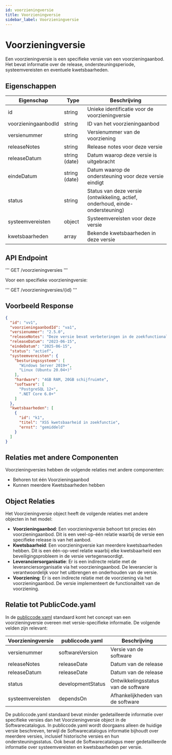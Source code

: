 ```yaml
---
id: voorzieningversie
title: Voorzieningversie
sidebar_label: Voorzieningversie
---
```


# Voorzieningversie

Een voorzieningversie is een specifieke versie van een voorzieningaanbod. Het bevat informatie over de release, ondersteuningsperiode, systeemvereisten en eventuele kwetsbaarheden.

## Eigenschappen

| Eigenschap | Type | Beschrijving |
|------------|------|-------------|
| id | string | Unieke identificatie voor de voorzieningversie |
| voorzieningaanbodId | string | ID van het voorzieningaanbod |
| versienummer | string | Versienummer van de voorziening |
| releaseNotes | string | Release notes voor deze versie |
| releaseDatum | string (date) | Datum waarop deze versie is uitgebracht |
| eindeDatum | string (date) | Datum waarop de ondersteuning voor deze versie eindigt |
| status | string | Status van deze versie (ontwikkeling, actief, onderhoud, einde-ondersteuning) |
| systeemvereisten | object | Systeemvereisten voor deze versie |
| kwetsbaarheden | array | Bekende kwetsbaarheden in deze versie |

## API Endpoint

'''
GET /voorzieningversies
'''

Voor een specifieke voorzieningversie:

'''
GET /voorzieningversies/{id}
'''

## Voorbeeld Response

```json
{
  "id": "vv1",
  "voorzieningaanbodId": "va1",
  "versienummer": "2.5.0",
  "releaseNotes": "Deze versie bevat verbeteringen in de zoekfunctionaliteit en lost diverse bugs op.",
  "releaseDatum": "2023-06-15",
  "eindeDatum": "2025-06-15",
  "status": "actief",
  "systeemvereisten": {
    "besturingssysteem": [
      "Windows Server 2019+",
      "Linux (Ubuntu 20.04+)"
    ],
    "hardware": "4GB RAM, 20GB schijfruimte",
    "software": [
      "PostgreSQL 12+",
      ".NET Core 6.0+"
    ]
  },
  "kwetsbaarheden": [
    {
      "id": "k1",
      "titel": "XSS kwetsbaarheid in zoekfunctie",
      "ernst": "gemiddeld"
    }
  ]
}
```

## Relaties met andere Componenten

Voorzieningversies hebben de volgende relaties met andere componenten:

- Behoren tot één Voorzieningaanbod
- Kunnen meerdere Kwetsbaarheden hebben

## Object Relaties

Het Voorzieningversie object heeft de volgende relaties met andere objecten in het model:

- **Voorzieningaanbod**: Een voorzieningversie behoort tot precies één voorzieningaanbod. Dit is een veel-op-één relatie waarbij de versie een specifieke release is van het aanbod.
- **Kwetsbaarheid**: Een voorzieningversie kan meerdere kwetsbaarheden hebben. Dit is een één-op-veel relatie waarbij elke kwetsbaarheid een beveiligingsprobleem in de versie vertegenwoordigt.
- **Leveranciersorganisatie**: Er is een indirecte relatie met de leveranciersorganisatie via het voorzieningaanbod. De leverancier is verantwoordelijk voor het uitbrengen en onderhouden van de versie.
- **Voorziening**: Er is een indirecte relatie met de voorziening via het voorzieningaanbod. De versie implementeert de functionaliteit van de voorziening.

## Relatie tot PublicCode.yaml

In de [publiccode.yaml](https://github.com/publiccodeyml/publiccode.yaml) standaard komt het concept van een voorzieningversie overeen met versie-specifieke informatie. De volgende velden zijn relevant:

| Voorzieningversie | publiccode.yaml | Beschrijving |
|-------------------|-----------------|--------------|
| versienummer | softwareVersion | Versie van de software |
| releaseNotes | releaseDate | Datum van de release |
| releaseDatum | releaseDate | Datum van de release |
| status | developmentStatus | Ontwikkelingsstatus van de software |
| systeemvereisten | dependsOn | Afhankelijkheden van de software |

De publiccode.yaml standaard bevat minder gedetailleerde informatie over specifieke versies dan het Voorzieningversie object in de Softwarecatalogus. In publiccode.yaml wordt doorgaans alleen de huidige versie beschreven, terwijl de Softwarecatalogus informatie bijhoudt over meerdere versies, inclusief historische versies en hun ondersteuningsstatus. Ook bevat de Softwarecatalogus meer gedetailleerde informatie over systeemvereisten en kwetsbaarheden per versie. 